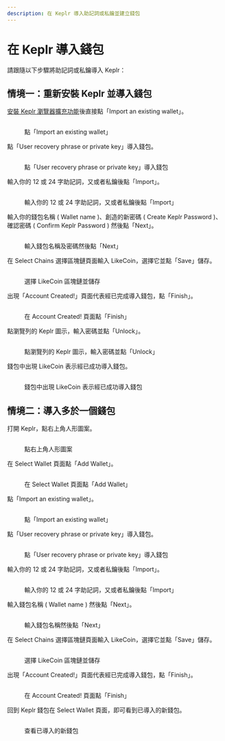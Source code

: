 ```yaml
---
description: 在 Keplr 導入助記詞或私鑰並建立錢包
---
```


# 在 Keplr 導入錢包

請跟隨以下步驟將助記詞或私鑰導入 Keplr：

## 情境一：重新安裝 Keplr 並導入錢包

[安裝 Keplr 瀏覽器擴充功能](how-to-install-keplr-extension.md)後直接點「Import an existing wallet」。

<figure><img src="../../../.gitbook/assets/Import Keplr 1.png" alt=""><figcaption><p>點「Import an existing wallet」</p></figcaption></figure>

點「User recovery phrase or private key」導入錢包。

<figure><img src="../../../.gitbook/assets/Import Keplr 2.png" alt=""><figcaption><p>點「User recovery phrase or private key」導入錢包</p></figcaption></figure>

輸入你的 12 或 24 字助記詞，又或者私鑰後點「Import」。

<figure><img src="../../../.gitbook/assets/Import Keplr 3.png" alt=""><figcaption><p>輸入你的 12 或 24 字助記詞，又或者私鑰後點「Import」</p></figcaption></figure>

輸入你的錢包名稱 ( Wallet name )、創造的新密碼 ( Create Keplr Password )、確認密碼 ( Confirm Keplr Password ) 然後點「Next」。

<figure><img src="../../../.gitbook/assets/Import Keplr 4.png" alt=""><figcaption><p>輸入錢包名稱及密碼然後點「Next」</p></figcaption></figure>

在 Select Chains 選擇區塊鏈頁面輸入 LikeCoin，選擇它並點「Save」儲存。

<figure><img src="../../../.gitbook/assets/Keplr 10.png" alt=""><figcaption><p>選擇 LikeCoin 區塊鏈並儲存</p></figcaption></figure>

出現「Account Created!」頁面代表經已完成導入錢包，點「Finish」。

<figure><img src="../../../.gitbook/assets/Keplr 11.png" alt=""><figcaption><p>在 Account Created! 頁面點「Finish」</p></figcaption></figure>

點瀏覽列的 Keplr 圖示，輸入密碼並點「Unlock」。

<figure><img src="../../../.gitbook/assets/Keplr 12.png" alt=""><figcaption><p>點瀏覽列的 Keplr 圖示，輸入密碼並點「Unlock」</p></figcaption></figure>

錢包中出現 LikeCoin 表示經已成功導入錢包。

<figure><img src="../../../.gitbook/assets/Keplr 13.png" alt=""><figcaption><p>錢包中出現 LikeCoin 表示經已成功導入錢包</p></figcaption></figure>

## 情境二：導入多於一個錢包

打開 Keplr，點右上角人形圖案。

<figure><img src="../../../.gitbook/assets/Import Keplr 5.png" alt=""><figcaption><p>點右上角人形圖案</p></figcaption></figure>

在 Select Wallet 頁面點「Add Wallet」。

<figure><img src="../../../.gitbook/assets/Import Keplr 6.png" alt=""><figcaption><p>在 Select Wallet 頁面點「Add Wallet」</p></figcaption></figure>

點「Import an existing wallet」。

<figure><img src="../../../.gitbook/assets/Import Keplr 1.png" alt=""><figcaption><p>點「Import an existing wallet」</p></figcaption></figure>

點「User recovery phrase or private key」導入錢包。

<figure><img src="../../../.gitbook/assets/Import Keplr 2.png" alt=""><figcaption><p>點「User recovery phrase or private key」導入錢包</p></figcaption></figure>

輸入你的 12 或 24 字助記詞，又或者私鑰後點「Import」。

<figure><img src="../../../.gitbook/assets/Import Keplr 3.png" alt=""><figcaption><p>輸入你的 12 或 24 字助記詞，又或者私鑰後點「Import」</p></figcaption></figure>

輸入錢包名稱 ( Wallet name ) 然後點「Next」。

<figure><img src="../../../.gitbook/assets/Import Keplr 7.png" alt=""><figcaption><p>輸入錢包名稱然後點「Next」</p></figcaption></figure>

在 Select Chains 選擇區塊鏈頁面輸入 LikeCoin，選擇它並點「Save」儲存。

<figure><img src="../../../.gitbook/assets/Keplr 10.png" alt=""><figcaption><p>選擇 LikeCoin 區塊鏈並儲存</p></figcaption></figure>

出現「Account Created!」頁面代表經已完成導入錢包，點「Finish」。

<figure><img src="../../../.gitbook/assets/Keplr 11.png" alt=""><figcaption><p>在 Account Created! 頁面點「Finish」</p></figcaption></figure>

回到 Keplr 錢包在 Select Wallet 頁面，即可看到已導入的新錢包。

<figure><img src="../../../.gitbook/assets/Import Keplr 8.png" alt=""><figcaption><p>查看已導入的新錢包</p></figcaption></figure>
